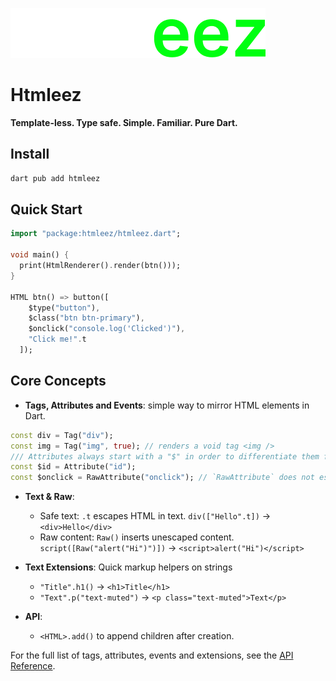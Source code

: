 ![htmleez](https://raw.githubusercontent.com/namzug16/htmdart/master/assets/htmleez.png)

# Htmleez
**Template-less. Type safe. Simple. Familiar. Pure Dart.**

## Install

```bash
dart pub add htmleez
```

## Quick Start
```dart
import "package:htmleez/htmleez.dart";

void main() {
  print(HtmlRenderer().render(btn()));
}

HTML btn() => button([
    $type("button"),
    $class("btn btn-primary"),
    $onclick("console.log('Clicked')"),
    "Click me!".t
  ]);

```

## Core Concepts
- **Tags, Attributes and Events**: simple way to mirror HTML elements in Dart.
```dart
const div = Tag("div");
const img = Tag("img", true); // renders a void tag <img />
/// Attributes always start with a "$" in order to differentiate them from Tags
const $id = Attribute("id");
const $onclick = RawAttribute("onclick"); // `RawAttribute` does not escape the value
```

- **Text & Raw**: 
  - Safe text: `.t` escapes HTML in text. `div(["Hello".t])` -> `<div>Hello</div>`
  - Raw content: `Raw()` inserts unescaped content. `script([Raw("alert("Hi")")])` -> `<script>alert("Hi")</script>`

- **Text Extensions**: Quick markup helpers on strings
  - `"Title".h1()` -> `<h1>Title</h1>`
  - `"Text".p("text-muted")` -> `<p class="text-muted">Text</p>`

- **API**: 
  - `<HTML>.add()` to append children after creation.

For the full list of tags, attributes, events and extensions, see the [API Reference](https://pub.dev/documentation/htmleez/latest/).
